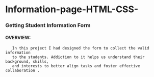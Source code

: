 # Information-page-HTML-CSS-
###  Getting Student Information Form

####  OVERVIEW:
       In this project I had designed the form to collect the valid information
       to the students. Addiction to it helps us understand their background, skills,
       and interests to better align tasks and foster effective collaboration .
